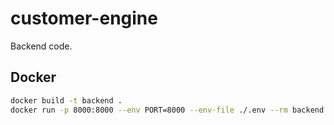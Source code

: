 # customer-engine

Backend code.

## Docker

```bash
docker build -t backend .
docker run -p 8000:8000 --env PORT=8000 --env-file ./.env --rm backend
```